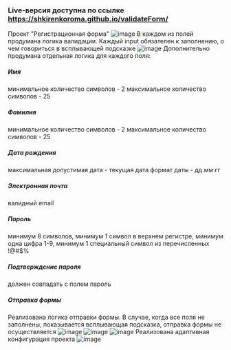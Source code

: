### Live-версия доступна по ссылке https://shkirenkoroma.github.io/validateForm/
Проект "Регистрационная форма"
![image](https://user-images.githubusercontent.com/61347452/229460375-7ea70957-a153-4756-9d18-a6c0e7e4ca67.png)
В каждом из полей продумана логика валидации. Каждый input обязателен к заполнению, о чем говориться в всплывающей подсказке
![image](https://user-images.githubusercontent.com/61347452/229461127-da728af1-5da8-4dc3-8639-c44938c85562.png)
Дополнительно продумана отдельная логика для каждого поля:

##### Имя
минимальное количество символов - 2
максимальное количество символов - 25

##### Фамилия
минимальное количество символов - 2
максимальное количество символов - 25

##### Дата рождения
максимальная допустимая дата - текущая дата
формат даты - дд.мм.гг

##### Электронная почта
валидный email

##### Пароль
минимум 8 символов,
минимум 1 символ в верхнем регистре,
минимум одна цифра 1-9,
минимум 1 специальный символ из перечисленных !@#$%

##### Подтверждение пароля
должен совпадать с полем пароль

##### Отправка формы
Реализована логика отправки формы. В случае, когда все поля не заполнены, показывается всплывающая подсказка, отправка формы не осуществляется 
![image](https://user-images.githubusercontent.com/61347452/229462806-1e5101de-400e-4436-a3f3-a41c06c1a765.png)
![image](https://user-images.githubusercontent.com/61347452/229465234-677c63f0-0e17-4448-81ff-be32d603be56.png)
![image](https://user-images.githubusercontent.com/61347452/229465309-97dfba05-c381-4f0e-b300-05a325a6ef56.png)
Реализована адаптивная конфигурация проекта
![image](https://user-images.githubusercontent.com/61347452/229465596-7466cd07-1619-4450-8ec6-9324a21a76f6.png)



